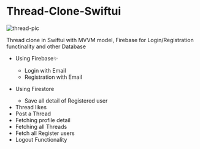 # Thread-Clone-Swiftui

<img src="https://piunikaweb.com/wp-content/uploads/2023/07/Untitled-design-19.png" alt="thread-pic" />

<p>Thread clone in Swiftui with MVVM model, Firebase for Login/Registration functinality and other Database</p>

<ul>
  <li>Using Firebase✨</li>
  <ul>
    <li>Login with Email</li>
    <li>Registration with Email</li>
  </ul>
</ul>

<ul>
  <li>Using Firestore</li>
  <ul>
    <li>Save all detail of Registered user</li>
  </ul>
  <li>Thread likes</li>
  <li>Post a Thread</li>
  <li>Fetching profile detail</li>
  <li>Fetching all Threads</li>
  <li>Fetch all Register users</li>
  <li>Logout Functionality</li>
</ul>
